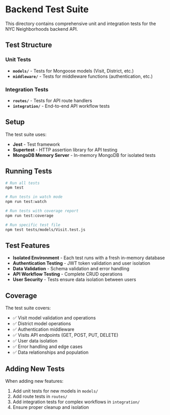 # Backend Test Suite

This directory contains comprehensive unit and integration tests for the NYC Neighborhoods backend API.

## Test Structure

### Unit Tests
- **`models/`** - Tests for Mongoose models (Visit, District, etc.)
- **`middleware/`** - Tests for middleware functions (authentication, etc.)

### Integration Tests
- **`routes/`** - Tests for API route handlers
- **`integration/`** - End-to-end API workflow tests

## Setup

The test suite uses:
- **Jest** - Test framework
- **Supertest** - HTTP assertion library for API testing
- **MongoDB Memory Server** - In-memory MongoDB for isolated tests

## Running Tests

```bash
# Run all tests
npm test

# Run tests in watch mode
npm run test:watch

# Run tests with coverage report
npm run test:coverage

# Run specific test file
npm test tests/models/Visit.test.js
```

## Test Features

- **Isolated Environment** - Each test runs with a fresh in-memory database
- **Authentication Testing** - JWT token validation and user isolation
- **Data Validation** - Schema validation and error handling
- **API Workflow Testing** - Complete CRUD operations
- **User Security** - Tests ensure data isolation between users

## Coverage

The test suite covers:
- ✅ Visit model validation and operations
- ✅ District model operations
- ✅ Authentication middleware
- ✅ Visits API endpoints (GET, POST, PUT, DELETE)
- ✅ User data isolation
- ✅ Error handling and edge cases
- ✅ Data relationships and population

## Adding New Tests

When adding new features:
1. Add unit tests for new models in `models/`
2. Add route tests in `routes/`
3. Add integration tests for complex workflows in `integration/`
4. Ensure proper cleanup and isolation